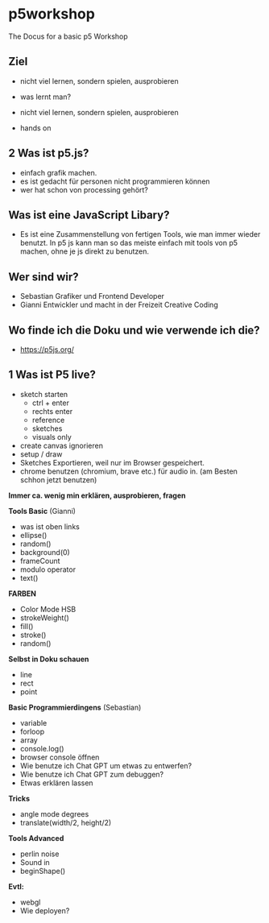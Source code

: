 # p5workshop
The Docus for a basic p5 Workshop

## Ziel
- nicht viel lernen, sondern spielen, ausprobieren

- was lernt man?
- nicht viel lernen, sondern spielen, ausprobieren
- hands on

## 2 Was ist p5.js?
- einfach grafik machen.
- es ist gedacht für personen nicht programmieren können
- wer hat schon von processing gehört?

## Was ist eine JavaScript Libary?
- Es ist eine Zusammenstellung von fertigen Tools, wie man immer wieder benutzt. In p5 js kann man so das meiste einfach mit tools von p5 machen, ohne je js direkt zu benutzen.

## Wer sind wir?
- Sebastian Grafiker und Frontend Developer
- Gianni Entwickler und macht in der Freizeit Creative Coding

## Wo finde ich die Doku und wie verwende ich die?
- https://p5js.org/

##  1 Was ist P5 live?
- sketch starten
	- ctrl + enter
	- rechts enter
	- reference
	- sketches
	- visuals only
- create canvas ignorieren
- setup / draw
- Sketches Exportieren, weil nur im Browser gespeichert.
- chrome benutzen (chromium, brave etc.) für audio in. (am Besten schhon jetzt benutzen)

**Immer ca. wenig min erklären, ausprobieren, fragen**

**Tools Basic** (Gianni)
- was ist oben links
- ellipse()
- random()
- background(0)
- frameCount
- modulo operator
- text()

**FARBEN**
- Color Mode HSB
- strokeWeight()
- fill()
- stroke()
- random()

**Selbst in Doku schauen**
- line
- rect
- point

**Basic Programmierdingens** (Sebastian)
- variable
- forloop
- array
- console.log()
- browser console öffnen
- Wie benutze ich Chat GPT um etwas zu entwerfen?
- Wie benutze ich Chat GPT zum debuggen?
- Etwas erklären lassen

**Tricks**
- angle mode degrees
- translate(width/2, height/2)

**Tools Advanced**
- perlin noise
- Sound in
- beginShape()

**Evtl:**
- webgl
- Wie deployen?
